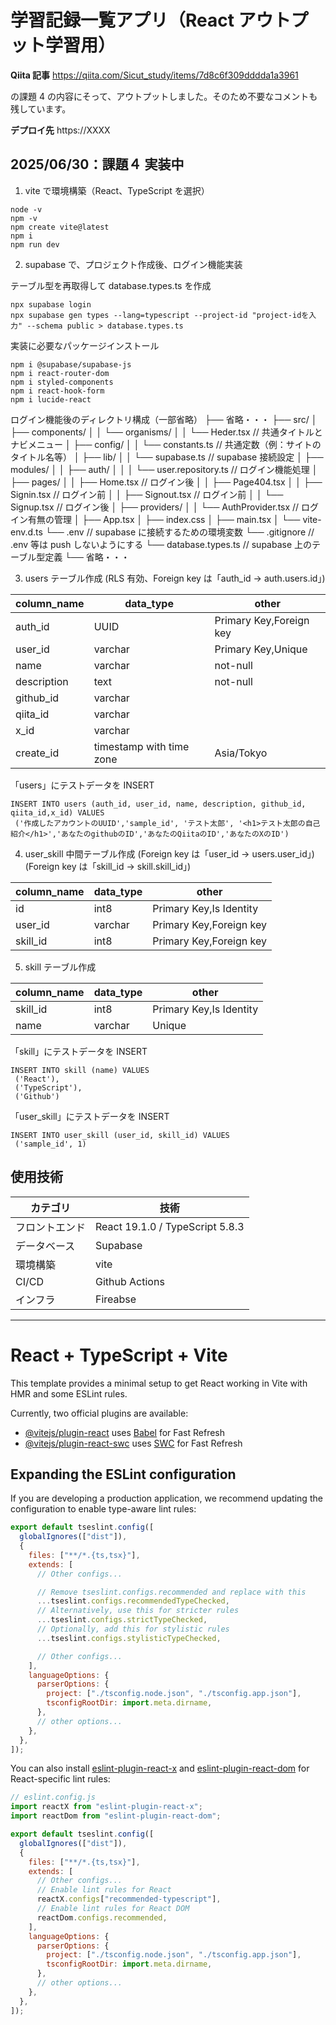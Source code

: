 # 学習記録一覧アプリ（React アウトプット学習用）

**Qiita 記事**
https://qiita.com/Sicut_study/items/7d8c6f309dddda1a3961

の課題 4 の内容にそって、アウトプットしました。そのため不要なコメントも残しています。

**デプロイ先**
https://XXXX

## 2025/06/30：課題４ 実装中

1. vite で環境構築（React、TypeScript を選択）

```
node -v
npm -v
npm create vite@latest
npm i
npm run dev
```

2. supabase で、プロジェクト作成後、ログイン機能実装

テーブル型を再取得して database.types.ts を作成

```
npx supabase login
npx supabase gen types --lang=typescript --project-id "project-idを入力" --schema public > database.types.ts
```

実装に必要なパッケージインストール

```
npm i @supabase/supabase-js
npm i react-router-dom
npm i styled-components
npm i react-hook-form
npm i lucide-react
```

ログイン機能後のディレクトリ構成（一部省略）
├── 省略・・・
├── src/
│ ├── components/
│ │ └── organisms/
│ │ └── Heder.tsx // 共通タイトルとナビメニュー
│ ├── config/
│ │ └── constants.ts // 共通定数（例：サイトのタイトル名等）
│ ├── lib/
│ │ └── supabase.ts // supabase 接続設定
│ ├── modules/
│ │ ├── auth/
│ │ │ └── user.repository.ts // ログイン機能処理
│ ├── pages/
│ │ ├── Home.tsx // ログイン後
│ │ ├── Page404.tsx
│ │ ├── Signin.tsx // ログイン前
│ │ ├── Signout.tsx // ログイン前
│ │ └── Signup.tsx // ログイン後
│ ├── providers/
│ │ └── AuthProvider.tsx // ログイン有無の管理
│ ├── App.tsx
│ ├── index.css
│ ├── main.tsx
│ └── vite-env.d.ts
└── .env // supabase に接続するための環境変数
└── .gitignore // .env 等は push しないようにする
└── database.types.ts // supabase 上のテーブル型定義
└── 省略・・・

3. users テーブル作成
   (RLS 有効、Foreign key は「auth_id → auth.users.id」)

| column_name | data_type                | other                   |
| ----------- | ------------------------ | ----------------------- |
| auth_id     | UUID                     | Primary Key,Foreign key |
| user_id     | varchar                  | Primary Key,Unique      |
| name        | varchar                  | not-null                |
| description | text                     | not-null                |
| github_id   | varchar                  |                         |
| qiita_id    | varchar                  |                         |
| x_id        | varchar                  |                         |
| create_id   | timestamp with time zone | Asia/Tokyo              |

「users」にテストデータを INSERT

```
INSERT INTO users (auth_id, user_id, name, description, github_id, qiita_id,x_id) VALUES
 ('作成したアカウントのUUID','sample_id', 'テスト太郎', '<h1>テスト太郎の自己紹介</h1>','あなたのgithubのID','あなたのQiitaのID','あなたのXのID')
```

4. user_skill 中間テーブル作成
   (Foreign key は「user_id → users.user_id」)
   (Foreign key は「skill_id → skill.skill_id」)

| column_name | data_type | other                   |
| ----------- | --------- | ----------------------- |
| id          | int8      | Primary Key,Is Identity |
| user_id     | varchar   | Primary Key,Foreign key |
| skill_id    | int8      | Primary Key,Foreign key |

5. skill テーブル作成

| column_name | data_type | other                   |
| ----------- | --------- | ----------------------- |
| skill_id    | int8      | Primary Key,Is Identity |
| name        | varchar   | Unique                  |

「skill」にテストデータを INSERT

```
INSERT INTO skill (name) VALUES
 ('React'),
 ('TypeScript'),
 ('Github')
```

「user_skill」にテストデータを INSERT

```
INSERT INTO user_skill (user_id, skill_id) VALUES
 ('sample_id', 1)
```

## 使用技術

| カテゴリ       | 技術                            |
| -------------- | ------------------------------- |
| フロントエンド | React 19.1.0 / TypeScript 5.8.3 |
| データベース   | Supabase                        |
| 環境構築       | vite                            |
| CI/CD          | Github Actions                  |
| インフラ       | Fireabse                        |

---

# React + TypeScript + Vite

This template provides a minimal setup to get React working in Vite with HMR and some ESLint rules.

Currently, two official plugins are available:

- [@vitejs/plugin-react](https://github.com/vitejs/vite-plugin-react/blob/main/packages/plugin-react) uses [Babel](https://babeljs.io/) for Fast Refresh
- [@vitejs/plugin-react-swc](https://github.com/vitejs/vite-plugin-react/blob/main/packages/plugin-react-swc) uses [SWC](https://swc.rs/) for Fast Refresh

## Expanding the ESLint configuration

If you are developing a production application, we recommend updating the configuration to enable type-aware lint rules:

```js
export default tseslint.config([
  globalIgnores(["dist"]),
  {
    files: ["**/*.{ts,tsx}"],
    extends: [
      // Other configs...

      // Remove tseslint.configs.recommended and replace with this
      ...tseslint.configs.recommendedTypeChecked,
      // Alternatively, use this for stricter rules
      ...tseslint.configs.strictTypeChecked,
      // Optionally, add this for stylistic rules
      ...tseslint.configs.stylisticTypeChecked,

      // Other configs...
    ],
    languageOptions: {
      parserOptions: {
        project: ["./tsconfig.node.json", "./tsconfig.app.json"],
        tsconfigRootDir: import.meta.dirname,
      },
      // other options...
    },
  },
]);
```

You can also install [eslint-plugin-react-x](https://github.com/Rel1cx/eslint-react/tree/main/packages/plugins/eslint-plugin-react-x) and [eslint-plugin-react-dom](https://github.com/Rel1cx/eslint-react/tree/main/packages/plugins/eslint-plugin-react-dom) for React-specific lint rules:

```js
// eslint.config.js
import reactX from "eslint-plugin-react-x";
import reactDom from "eslint-plugin-react-dom";

export default tseslint.config([
  globalIgnores(["dist"]),
  {
    files: ["**/*.{ts,tsx}"],
    extends: [
      // Other configs...
      // Enable lint rules for React
      reactX.configs["recommended-typescript"],
      // Enable lint rules for React DOM
      reactDom.configs.recommended,
    ],
    languageOptions: {
      parserOptions: {
        project: ["./tsconfig.node.json", "./tsconfig.app.json"],
        tsconfigRootDir: import.meta.dirname,
      },
      // other options...
    },
  },
]);
```
